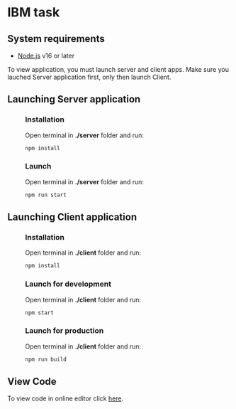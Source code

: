 # IBM task

## System requirements

- [Node.js](https://nodejs.org/en/) v16 or later

To view application, you must launch server and client apps.
Make sure you lauched Server application first, only then launch Client.

## Launching Server application

<div style="padding-left: 40px">

### Installation

Open terminal in **./server** folder and run:

```bash
npm install
```

### Launch

Open terminal in **./server** folder and run:

```bash
npm run start
```

</div>

## Launching Client application

<div style="padding-left: 40px">

### Installation

Open terminal in **./client** folder and run:

```bash
npm install
```

### Launch for development

Open terminal in **./client** folder and run:

```bash
npm start
```

### Launch for production

Open terminal in **./client** folder and run:

```bash
npm run build
```

</div>

## View Code

To view code in online editor click [here](https://github.dev/MatasA-commits/fe-task).
